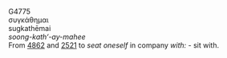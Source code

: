 G4775  
συγκάθημαι  
sugkathēmai  
*soong-kath‘-ay-mahee*  
From [4862](g4862) and [2521](g2521) to *seat* *oneself* in company
*with:* - sit with.  
